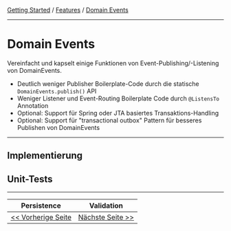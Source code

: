 <a href="../index.md">Getting Started</a> / <a href="../features.md">Features</a> / <a href="./domain_events.md">Domain Events</a>

<hr/>

# Domain Events
Vereinfacht und kapselt einige Funktionen von Event-Publishing/-Listening von DomainEvents.

-   Deutlich weniger Publisher Boilerplate-Code durch die statische  `DomainEvents.publish()`  API
-   Weniger Listener und Event-Routing Boilerplate Code durch  `@ListensTo`  Annotation
-   Optional: Support für Spring oder JTA basiertes Transaktions-Handling
-   Optional: Support für "transactional outbox" Pattern für besseres Publishen von DomainEvents

<hr/>

## Implementierung 

## Unit-Tests

<hr/>

|            **Persistence**             |               **Validation**                |
|:--------------------------------------:|:-------------------------------------------:|
| [<< Vorherige Seite](./persistence.md) | [Nächste Seite >>](./validation_support.md) |
